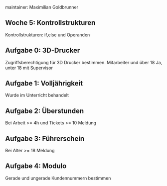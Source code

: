 maintainer: Maximilian Goldbrunner

Woche 5: Kontrollstrukturen
---------------------------------------------------------
Kontrollstrukturen: if,else und Operanden

Aufgabe 0: 3D-Drucker
----------
Zugriffsberechtigung für 3D Drucker bestimmen. Mitarbeiter und über 18 Ja, unter 18 mit Supervisor


Aufgabe 1: Volljährigkeit
----------
Wurde im Unterricht behandelt


Aufgabe 2: Überstunden
----------
Bei Arbeit >= 4h  und Tickets >= 10 Meldung


Aufgabe 3: Führerschein
----------
Bei Alter >= 18 Meldung

Aufgabe 4: Modulo
----------
Gerade und ungerade Kundennummern bestimmen
